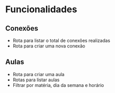 # Funcionalidades

## Conexões
- Rota para listar o total de conexões realizadas
- Rota para criar uma nova conexão

## Aulas
- Rota para criar uma aula
- Rotas para listar aulas
 - Filtrar por matéria, dia da semana e horário 